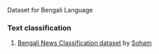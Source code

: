 Dataset for Bengali Language

### Text classification
1. [Bengali News Classification dataset](https://github.com/soham96/Bengali_news_classifier/tree/master/data) by [Soham](https://github.com/soham96)
